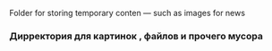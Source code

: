 Folder for storing temporary conten — such as images for news
<h3>Дирректория для картинок , файлов и прочего мусора</h3>